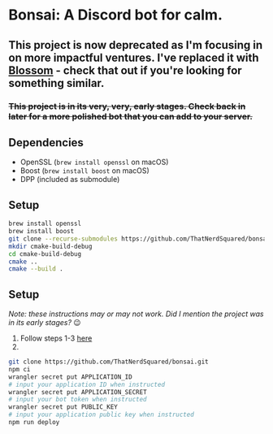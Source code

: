 # Bonsai: A Discord bot for calm.

## This project is now deprecated as I'm focusing in on more impactful ventures. I've replaced it with [Blossom](https://https://github.com/ThatNerdSquared/blossom) - check that out if you're looking for something similar.

### ~~This project is in its very, very, early stages. Check back in later for a more polished bot that you can add to your server.~~


## Dependencies
- OpenSSL (`brew install openssl` on macOS)
- Boost (`brew install boost` on macOS)
- DPP (included as submodule)

## Setup
```bash
brew install openssl
brew install boost
git clone --recurse-submodules https://github.com/ThatNerdSquared/bonsai.git
mkdir cmake-build-debug
cd cmake-build-debug
cmake ..
cmake --build .
```

## Setup
*Note: these instructions may or may not work. Did I mention the project was in
its early stages?* 😉
1) Follow steps 1-3 [here](https://developers.cloudflare.com/workers/get-started/guide/)
2)
```bash
git clone https://github.com/ThatNerdSquared/bonsai.git
npm ci
wrangler secret put APPLICATION_ID
# input your application ID when instructed
wrangler secret put APPLICATION_SECRET
# input your bot token when instructed
wrangler secret put PUBLIC_KEY
# input your application public key when instructed
npm run deploy
```